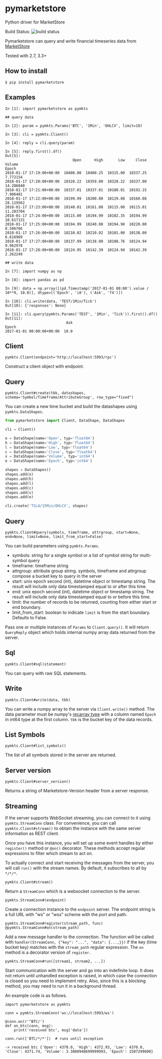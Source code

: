 # pymarketstore
Python driver for MarketStore

Build Status: ![build status](https://circleci.com/gh/alpacahq/pymarketstore/tree/master.png?971fa5b1079e8af0568db6caf772132c54f04dc2)

Pymarketstore can query and write financial timeseries data from [MarketStore](https://github.com/alpacahq/marketstore)

Tested with 2.7, 3.3+

## How to install

```
$ pip install pymarketstore
```

## Examples

```
In [1]: import pymarketstore as pymkts

## query data

In [2]: param = pymkts.Params('BTC', '1Min', 'OHLCV', limit=10)

In [3]: cli = pymkts.Client()

In [4]: reply = cli.query(param)

In [5]: reply.first().df()
Out[5]:
                               Open      High       Low     Close     Volume
Epoch
2018-01-17 17:19:00+00:00  10400.00  10400.25  10315.00  10337.25   7.772154
2018-01-17 17:20:00+00:00  10328.22  10359.00  10328.22  10337.00  14.206040
2018-01-17 17:21:00+00:00  10337.01  10337.01  10180.01  10192.15   7.906481
2018-01-17 17:22:00+00:00  10199.99  10200.00  10129.88  10160.08  28.119562
2018-01-17 17:23:00+00:00  10140.01  10161.00  10115.00  10115.01  11.283704
2018-01-17 17:24:00+00:00  10115.00  10194.99  10102.35  10194.99  10.617131
2018-01-17 17:25:00+00:00  10194.99  10240.00  10194.98  10220.00   8.586766
2018-01-17 17:26:00+00:00  10210.02  10210.02  10101.00  10138.00   6.616969
2018-01-17 17:27:00+00:00  10137.99  10138.00  10108.76  10124.94   9.962978
2018-01-17 17:28:00+00:00  10124.95  10142.39  10124.94  10142.39   2.262249

## write data

In [7]: import numpy as np

In [8]: import pandas as pd

In [9]: data = np.array([(pd.Timestamp('2017-01-01 00:00').value / 10**9, 10.0)], dtype=[('Epoch', 'i8'), ('Ask', 'f4')])

In [10]: cli.write(data, 'TEST/1Min/Tick')
Out[10]: {'responses': None}

In [11]: cli.query(pymkts.Params('TEST', '1Min', 'Tick')).first().df()
Out[11]:
                            Ask
Epoch
2017-01-01 00:00:00+00:00  10.0

```

## Client

`pymkts.Client(endpoint='http://localhost:5993/rpc')`

Construct a client object with endpoint.

## Query

`pymkts.Client#create(tbk, datashapes, schema='Symbol/Timeframe/AttributeGroup', row_type="fixed")`

You can create a new time bucket and build the datashapes using `pymkts.DataShapes`.

```python
from pymarketstore import Client, DataShape, DataShapes

cli = Client()

o = DataShape(name='Open', typ='float64')
h = DataShape(name='High', typ='float64')
l = DataShape(name='Low', typ='float64')
c = DataShape(name='Close', typ='float64')
v = DataShape(name='Volume', typ='int64')
e = DataShape(name='Epoch', typ='int64')

shapes = DataShapes()
shapes.add(o)
shapes.add(h)
shapes.add(l)
shapes.add(c)
shapes.add(v)
shapes.add(e)

cli.create('TSLA/15Min/OHLCV', shapes)
```

## Query

`pymkts.Client#query(symbols, timeframe, attrgroup, start=None, end=None, limit=None, limit_from_start=False)`

You can build parameters using `pymkts.Params`.

- symbols: string for a single symbol or a list of symbol string for multi-symbol query
- timeframe: timeframe string
- attrgroup: attribute group string.  symbols, timeframe and attrgroup compose a bucket key to query in the server
- start: unix epoch second (int), datetime object or timestamp string. The result will include only data timestamped equal to or after this time.
- end: unix epoch second (int), datetime object or timestamp string.  The result will include only data timestamped equal to or before this time.
- limit: the number of records to be returned, counting from either start or end boundary.
- limit_from_start: boolean to indicate `limit` is from the start boundary.  Defaults to False.

Pass one or multiple instances of `Params` to `Client.query()`.  It will return `QueryReply` object which holds internal numpy array data returned from the server.

## Sql

`pymkts.Client#sql(statement)`

You can query with raw SQL statements.

## Write

`pymkts.Client#write(data, tbk)`

You can write a numpy array to the server via `Client.write()` method.  The data parameter must be numpy's [recarray type](https://docs.scipy.org/doc/numpy-dev/reference/generated/numpy.recarray.html) with
a column named `Epoch` in int64 type at the first column.  `tbk` is the bucket key of the data records.

## List Symbols

`pymkts.Client#list_symbols()`

The list of all symbols stored in the server are returned.

## Server version

`pymkts.Client#server_version()`

Returns a string of Marketstore-Version header from a server response.

## Streaming

If the server supports WebSocket streaming, you can connect to it using
`pymkts.StreamConn` class.  For convenience, you can call `pymkts.Client#stream()` to obtain the instance with the same server
information as REST client.

Once you have this instance, you will set up some event handles by
either `register()` method or `@on()` decorator.  These methods accept
regular expressions to filter which stream to act on.

To actually connect and start receiving the messages from the server,
you will call `run()` with the stream names.  By default, it subscribes
to all by `*/*/*`.

`pymkts.Client#stream()`

Return a `StreamConn` which is a websocket connection to the server.

`pymkts.StreamConn#(endpoint)`

Create a connection instance to the `endpoint` server. The endpoint
string is a full URL with "ws" or "wss" scheme with the port and path.

`pymkts.StreamConn#register(stream_path, func)`
`@pymkts.StreamConn#on(stream_path)`

Add a new message handler to the connection.  The function will be called
with `handler(StreamConn, {"key": "...", "data": {...,}})` if the key
(time bucket key) matches with the `stream_path` regular expression.
The `on` method is a decorator version of `register`.

`pymkts.StreamConn#run([stream1, stream2, ...])`

Start communication with the server and go into an indefinite loop. It
does not return until unhandled exception is raised, in which case the
connection is closed so you need to implement retry.  Also, since this is
a blocking method, you may need to run it in a background thread.


An example code is as follows.

```
import pymarketstore as pymkts

conn = pymkts.StreamConn('ws://localhost:5993/ws')

@conn.on(r'^BTC/')
def on_btc(conn, msg):
    print('received btc', msg['data'])

conn.run(['BTC/*/*'])  # runs until exception

-> received btc {'Open': 4370.0, 'High': 4372.93, 'Low': 4370.0, 'Close': 4371.74, 'Volume': 3.3880948699999993, 'Epoch': 1507299600}
```